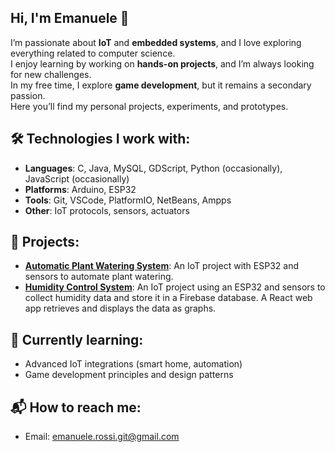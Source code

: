 ## Hi, I'm Emanuele 👋

I’m passionate about **IoT** and **embedded systems**, and I love exploring everything related to computer science.  
I enjoy learning by working on **hands-on projects**, and I’m always looking for new challenges.  
In my free time, I explore **game development**, but it remains a secondary passion.  
Here you’ll find my personal projects, experiments, and prototypes.

## 🛠️ Technologies I work with:
- **Languages**: C, Java, MySQL, GDScript, Python (occasionally), JavaScript (occasionally)
- **Platforms**: Arduino, ESP32
- **Tools**: Git, VSCode, PlatformIO, NetBeans, Ampps
- **Other**: IoT protocols, sensors, actuators

## 📂 Projects:
- **[Automatic Plant Watering System](https://github.com/emanuele-rossi-4552/automatic-watering.git)**: An IoT project with ESP32 and sensors to automate plant watering.
- **[Humidity Control System](https://github.com/emanuele-rossi-4552/humidity-control)**: An IoT project using an ESP32 and sensors to collect humidity data and store it in a Firebase database. A React web app retrieves and displays the data as graphs.

## 🌱 Currently learning:
- Advanced IoT integrations (smart home, automation)
- Game development principles and design patterns

## 📬 How to reach me:
- Email: emanuele.rossi.git@gmail.com
<!--
**emanuele-rossi-4552/emanuele-rossi-4552** is a ✨ _special_ ✨ repository because its `README.md` (this file) appears on your GitHub profile.

Here are some ideas to get you started:

- 🔭 I’m currently working on ...
- 🌱 I’m currently learning ...
- 👯 I’m looking to collaborate on ...
- 🤔 I’m looking for help with ...
- 💬 Ask me about ...
- 📫 How to reach me: ...
- 😄 Pronouns: ...
- ⚡ Fun fact: ...
-->
